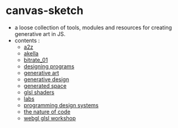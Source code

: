 # canvas-sketch
- a loose collection of tools, modules and resources for creating generative art in JS.
- contents :
  - [a2z](Sketches/13_a2z/README.md)
  - [akella](Sketches/15_akella/README.md)
  - [bitrate_01](Sketches/17_bitrate_01/README.md)
  - [designing programs](Sketches/14_dsgnprogs/README.md)
  - [generative art](Sketches/02_genart/README.md)
  - [generative design](Sketches/06_gnrtvdsgn/README.md)
  - [generated space](Sketches/07_genspace/README.md)
  - [glsl shaders](Sketches/09_glsl_cc/README.md)
  - [labs](Sketches/01_labs/README.md)
  - [programming design systems](Sketches/16_prgdsgnsys/README.md)
  - [the nature of code](Sketches/12_tnoc/README.md)
  - [webgl glsl workshop](Sketches/03_webgl/README.md)